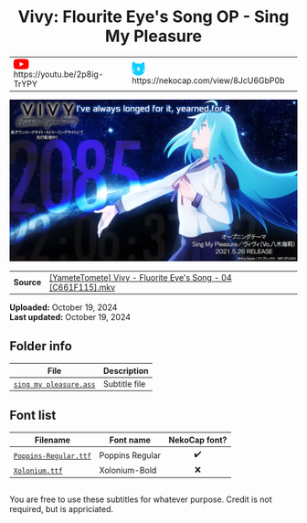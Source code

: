 
<h1 align='center'>Vivy: Flourite Eye's Song OP - Sing My Pleasure</h1>

<table align='center'>
    <tr>
        <td> <img src='../.img/youtube.svg' alt='YouTube' width=27 align='center'> &nbsp https://youtu.be/2p8ig-TrYPY </td>
        <td> <img src='../.img/nekocap.svg' alt='NekoCap' width=23 align='center'> &nbsp https://nekocap.com/view/8JcU6GbP0b </td>
    </tr>
</table>

[![](./preview.webp)](https://www.youtube.com/watch?v=2p8ig-TrYPY&nekocap=8JcU6GbP0b)

<table align='center'>
    <tr>
        <!-- Source -->
        <td><b>Source</b></td>
        <!--  [[YameteTomete] Vivy - Fluorite Eye's Song - 04 [C661F115].mkv](https://nyaa.si/view/1377372) -->
        <td><a href="https://nyaa.si/view/1377372">[YameteTomete] Vivy - Fluorite Eye's Song - 04 [C661F115].mkv</a></td>
    </tr>
</table>

**Uploaded:** October 19, 2024  
**Last updated:** October 19, 2024

<!-- Description goes here -->

## Folder info

| File | Description |
| ---- | ----------- |
[`sing my pleasure.ass`](sing%20my%20pleasure.ass) | Subtitle file |

## Font list

| Filename | Font name | NekoCap font? |
| ---- | ---- | :--: |
 [`Poppins-Regular.ttf`](https://github.com/abrokecube/subtitles-fonts/tree/main/NekoCap%20fonts/Poppins-Regular.ttf) | Poppins Regular | ✔️ |
 [`Xolonium.ttf`](./fonts/Xolonium.ttf) | Xolonium-Bold | ❌ |

<!-- Permissions -->
## 
You are free to use these subtitles for whatever purpose. Credit is not required, but is appriciated.
